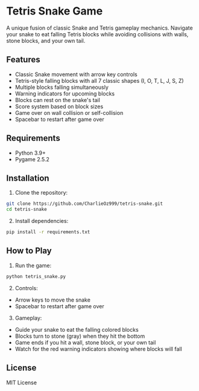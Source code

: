 # Tetris Snake Game

A unique fusion of classic Snake and Tetris gameplay mechanics. Navigate your snake to eat falling Tetris blocks while avoiding collisions with walls, stone blocks, and your own tail.

## Features

- Classic Snake movement with arrow key controls
- Tetris-style falling blocks with all 7 classic shapes (I, O, T, L, J, S, Z)
- Multiple blocks falling simultaneously
- Warning indicators for upcoming blocks
- Blocks can rest on the snake's tail
- Score system based on block sizes
- Game over on wall collision or self-collision
- Spacebar to restart after game over

## Requirements

- Python 3.9+
- Pygame 2.5.2

## Installation

1. Clone the repository:
```bash
git clone https://github.com/CharlieOz999/tetris-snake.git
cd tetris-snake
```

2. Install dependencies:
```bash
pip install -r requirements.txt
```

## How to Play

1. Run the game:
```bash
python tetris_snake.py
```

2. Controls:
- Arrow keys to move the snake
- Spacebar to restart after game over

3. Gameplay:
- Guide your snake to eat the falling colored blocks
- Blocks turn to stone (gray) when they hit the bottom
- Game ends if you hit a wall, stone block, or your own tail
- Watch for the red warning indicators showing where blocks will fall

## License

MIT License